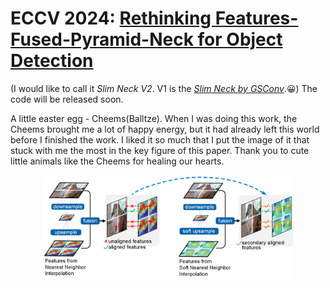 # ECCV 2024: [Rethinking Features-Fused-Pyramid-Neck for Object Detection](https://eccv.ecva.net/virtual/2024/poster/1537)
(I would like to call it _Slim Neck V2_. V1 is the [_Slim Neck by GSConv_](https://github.com/AlanLi1997/slim-neck-by-gsconv).😀)
The code will be released soon.


A little easter egg - Cheems(Balltze). When I was doing this work, the Cheems brought me a lot of happy energy, but it had already left this world before I finished the work. I liked it so much that I put the image of it that stuck with me the most in the key figure of this paper. Thank you to cute little animals like the Cheems for healing our hearts.
<p align="center">
  <img src="figs/sni.png" alt="" width="400" />
</p>